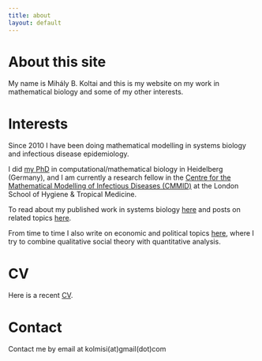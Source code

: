 ```yaml
---
title: about
layout: default
---
```


# About this site
My name is Mihály B. Koltai and this is my website on my work in mathematical biology and some of my other interests.

# Interests

Since 2010 I have been doing mathematical modelling in systems biology and infectious disease epidemiology.

I did [my PhD](https://archiv.ub.uni-heidelberg.de/volltextserver/20847/) in computational/mathematical biology in Heidelberg (Germany), and I am currently a research fellow in the [Centre for the Mathematical Modelling of Infectious Diseases (CMMID)](https://www.lshtm.ac.uk/research/centres/centre-mathematical-modelling-infectious-diseases) at the London School of Hygiene & Tropical Medicine.

To read about my published work in systems biology [here](https://mbkoltai.github.io/papers/) and posts on related topics [here](https://mbkoltai.github.io/blog/).

From time to time I also write on economic and political topics [here](https://mbkoltai.github.io/ecopol), where I try to combine qualitative social theory with quantitative analysis.

# CV

Here is a recent [CV](images/CV.pdf).

# Contact

Contact me by email at kolmisi(at)gmail(dot)com
